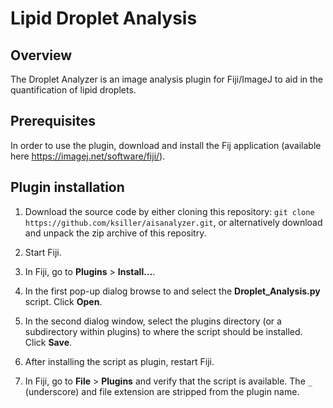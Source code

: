# Lipid Droplet Analysis

## Overview

The Droplet Analyzer is an image analysis plugin for Fiji/ImageJ to aid in the quantification of lipid droplets.

## Prerequisites

In order to use the plugin, download and install the Fij application (available here https://imagej.net/software/fiji/).

## Plugin installation

1. Download the source code by either cloning this repository: `git clone https://github.com/ksiller/aisanalyzer.git`, or alternatively download and unpack the zip archive of this repositry.

2. Start Fiji.

3. In Fiji, go to **Plugins** > **Install…**.

4. In the first pop-up dialog browse to and select the **Droplet_Analysis.py** script. Click **Open**.

5. In the second dialog window, select the plugins directory (or a subdirectory within plugins) to where the script should be installed. Click **Save**.

6. After installing the script as plugin, restart Fiji.

7. In Fiji, go to **File** > **Plugins** and verify that the script is available. The `_` (underscore) and file extension are stripped from the plugin name. 
